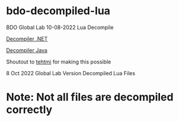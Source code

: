 # bdo-decompiled-lua
BDO Global Lab 10-08-2022 Lua Decompile 

[Decompiler .NET](https://github.com/berkaybyr/UnluacNET)

[Decompiler Java](https://sourceforge.net/projects/unluac/)

Shoutout to [tehtmi](https://sourceforge.net/u/tehtmi/profile/) for making this possible

8 Oct 2022 Global Lab Version Decompiled Lua Files

# Note: Not all files are decompiled correctly  
